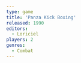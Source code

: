 ```yaml
---
type: game
title: 'Panza Kick Boxing'
released: 1990
editors: 
  - Loriciel
players: 2
genres:
  - Combat
---
```

